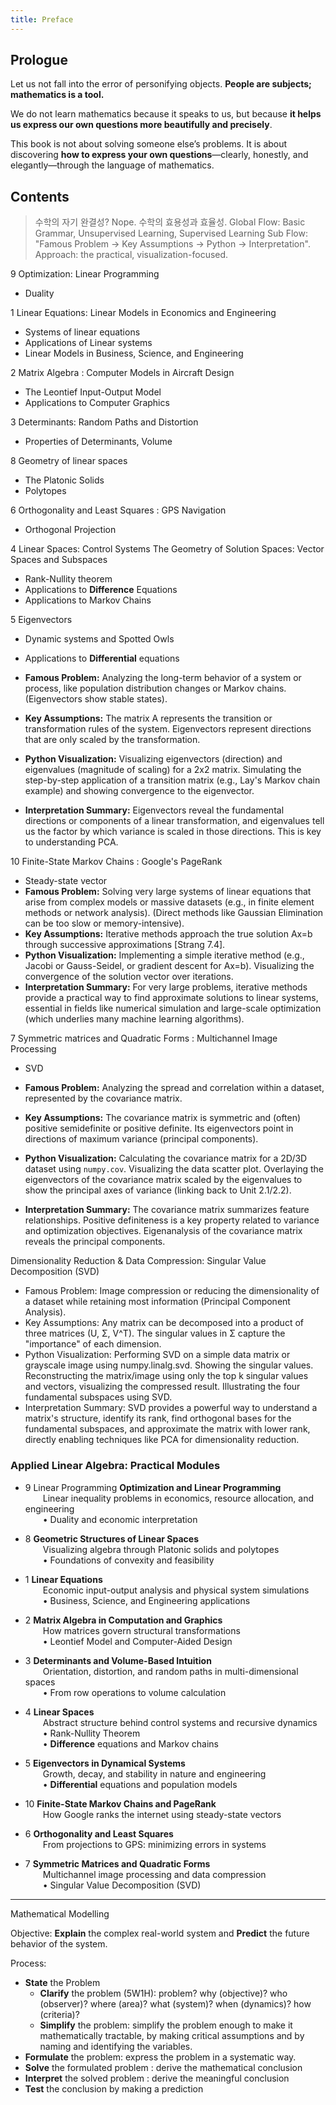 ```yaml
---
title: Preface
---
```


## Prologue

Let us not fall into the error of personifying objects.
**People are subjects; mathematics is a tool.**

We do not learn mathematics because it speaks to us,
but because **it helps us express our own questions more beautifully and precisely**.

This book is not about solving someone else’s problems.
It is about discovering **how to express your own questions**—clearly, honestly, and elegantly—through the language of mathematics.

## Contents

> 수학의 자기 완결성? Nope. 수학의 효용성과 효율성.
> Global Flow: Basic Grammar, Unsupervised Learning, Supervised Learning
> Sub Flow: "Famous Problem -> Key Assumptions -> Python -> Interpretation".
> Approach: the practical, visualization-focused.

9 Optimization: Linear Programming
- Duality

1 Linear Equations: Linear Models in Economics and Engineering
- Systems of linear equations
- Applications of Linear systems
- Linear Models in Business, Science, and Engineering

2 Matrix Algebra : Computer Models in Aircraft Design
- The Leontief Input-Output Model
- Applications to Computer Graphics


3 Determinants: Random Paths and Distortion
- Properties of Determinants, Volume

8 Geometry of linear spaces
- The Platonic Solids
- Polytopes

6 Orthogonality and Least Squares : GPS Navigation
- Orthogonal Projection


4 Linear Spaces: Control Systems
The Geometry of Solution Spaces: Vector Spaces and Subspaces

- Rank-Nullity theorem
- Applications to **Difference** Equations
- Applications to Markov Chains

5 Eigenvectors
- Dynamic systems and Spotted Owls
- Applications to **Differential** equations

-   **Famous Problem:** Analyzing the long-term behavior of a system or process, like population distribution changes or Markov chains. (Eigenvectors show stable states).
-   **Key Assumptions:** The matrix A represents the transition or transformation rules of the system. Eigenvectors represent directions that are only scaled by the transformation.
-   **Python Visualization:** Visualizing eigenvectors (direction) and eigenvalues (magnitude of scaling) for a 2x2 matrix. Simulating the step-by-step application of a transition matrix (e.g., Lay's Markov chain example) and showing convergence to the eigenvector.
-   **Interpretation Summary:** Eigenvectors reveal the fundamental directions or components of a linear transformation, and eigenvalues tell us the factor by which variance is scaled in those directions. This is key to understanding PCA.


10 Finite-State Markov Chains : Google's PageRank
- Steady-state vector
-   **Famous Problem:** Solving very large systems of linear equations that arise from complex models or massive datasets (e.g., in finite element methods or network analysis). (Direct methods like Gaussian Elimination can be too slow or memory-intensive).
-   **Key Assumptions:** Iterative methods approach the true solution Ax=b through successive approximations \[Strang 7.4\].
-   **Python Visualization:** Implementing a simple iterative method (e.g., Jacobi or Gauss-Seidel, or gradient descent for Ax=b). Visualizing the convergence of the solution vector over iterations.
-   **Interpretation Summary:** For very large problems, iterative methods provide a practical way to find approximate solutions to linear systems, essential in fields like numerical simulation and large-scale optimization (which underlies many machine learning algorithms).

7 Symmetric matrices and Quadratic Forms : Multichannel Image Processing
- SVD

-   **Famous Problem:** Analyzing the spread and correlation within a dataset, represented by the covariance matrix.
-   **Key Assumptions:** The covariance matrix is symmetric and (often) positive semidefinite or positive definite. Its eigenvectors point in directions of maximum variance (principal components).
-   **Python Visualization:** Calculating the covariance matrix for a 2D/3D dataset using `numpy.cov`. Visualizing the data scatter plot. Overlaying the eigenvectors of the covariance matrix scaled by the eigenvalues to show the principal axes of variance (linking back to Unit 2.1/2.2).
-   **Interpretation Summary:** The covariance matrix summarizes feature relationships. Positive definiteness is a key property related to variance and optimization objectives. Eigenanalysis of the covariance matrix reveals the principal components.

Dimensionality Reduction & Data Compression: Singular Value Decomposition (SVD)
- Famous Problem: Image compression or reducing the dimensionality of a dataset while retaining most information (Principal Component Analysis).
- Key Assumptions: Any matrix can be decomposed into a product of three matrices (U, Σ, V^T). The singular values in Σ capture the "importance" of each dimension.
- Python Visualization: Performing SVD on a simple data matrix or grayscale image using numpy.linalg.svd. Showing the singular values. Reconstructing the matrix/image using only the top k singular values and vectors, visualizing the compressed result. Illustrating the four fundamental subspaces using SVD.
- Interpretation Summary: SVD provides a powerful way to understand a matrix's structure, identify its rank, find orthogonal bases for the fundamental subspaces, and approximate the matrix with lower rank, directly enabling techniques like PCA for dimensionality reduction.






### **Applied Linear Algebra: Practical Modules**

- 9 Linear Programming **Optimization and Linear Programming**  
      Linear inequality problems in economics, resource allocation, and engineering  
      • Duality and economic interpretation
    
- 8 **Geometric Structures of Linear Spaces**  
      Visualizing algebra through Platonic solids and polytopes  
      • Foundations of convexity and feasibility
    
- 1 **Linear Equations**  
      Economic input-output analysis and physical system simulations  
      • Business, Science, and Engineering applications
    
- 2 **Matrix Algebra in Computation and Graphics**  
      How matrices govern structural transformations  
      • Leontief Model and Computer-Aided Design
    
- 3 **Determinants and Volume-Based Intuition**  
      Orientation, distortion, and random paths in multi-dimensional spaces  
      • From row operations to volume calculation
    
- 4 **Linear Spaces**  
      Abstract structure behind control systems and recursive dynamics  
      • Rank-Nullity Theorem  
      • **Difference** equations and Markov chains
    
- 5 **Eigenvectors in Dynamical Systems**  
      Growth, decay, and stability in nature and engineering  
      • **Differential** equations and population models
    
- 10 **Finite-State Markov Chains and PageRank**  
      How Google ranks the internet using steady-state vectors
    
- 6 **Orthogonality and Least Squares**  
      From projections to GPS: minimizing errors in systems
    
- 7 **Symmetric Matrices and Quadratic Forms**  
      Multichannel image processing and data compression  
      • Singular Value Decomposition (SVD)
    
---

Mathematical Modelling

Objective: **Explain** the complex real-world system and **Predict** the future behavior of the system.

Process:
- **State** the Problem
	- **Clarify** the problem (5W1H): problem? why (objective)? who (observer)? where (area)? what (system)? when (dynamics)? how (criteria)? 
	- **Simplify** the problem: simplify the problem enough to make it mathematically tractable, by making critical assumptions and by naming and identifying the variables.
- **Formulate** the problem: express the problem in a systematic way.
- **Solve** the formulated problem : derive the mathematical conclusion
- **Interpret** the solved problem : derive the meaningful conclusion
- **Test** the conclusion by making a prediction



